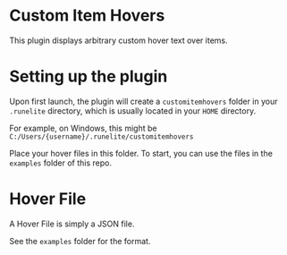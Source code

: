 # Custom Item Hovers
This plugin displays arbitrary custom hover text over items.

# Setting up the plugin
Upon first launch, the plugin will create a `customitemhovers` folder in your `.runelite` directory, which is usually located in your `HOME` directory.

For example, on Windows, this might be `C:/Users/{username}/.runelite/customitemhovers`

Place your hover files in this folder. To start, you can use the files in the `examples` folder of this repo.

# Hover File
A Hover File is simply a JSON file.

See the `examples` folder for the format.